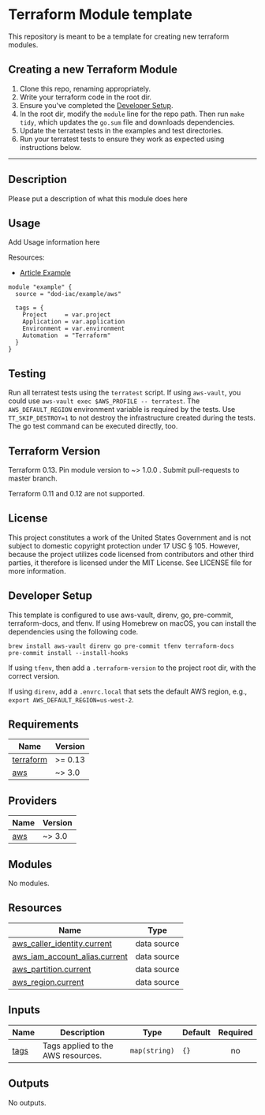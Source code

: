 <!-- BEGINNING OF PRE-COMMIT-TERRAFORM DOCS HOOK -->
# Terraform Module template

This repository is meant to be a template for creating new terraform modules.

## Creating a new Terraform Module

1. Clone this repo, renaming appropriately.
1. Write your terraform code in the root dir.
1. Ensure you've completed the [Developer Setup](#developer-setup).
1. In the root dir, modify the `module` line for the repo path. Then run `make tidy`, which updates the `go.sum` file and downloads dependencies.
1. Update the terratest tests in the examples and test directories.
1. Run your terratest tests to ensure they work as expected using instructions below.

---

<!-- DELETE ABOVE THIS LINE -->

## Description

Please put a description of what this module does here

## Usage

Add Usage information here

Resources:

* [Article Example](https://article.example.com)

```hcl
module "example" {
  source = "dod-iac/example/aws"

  tags = {
    Project     = var.project
    Application = var.application
    Environment = var.environment
    Automation  = "Terraform"
  }
}
```

## Testing

Run all terratest tests using the `terratest` script.  If using `aws-vault`, you could use `aws-vault exec $AWS_PROFILE -- terratest`.  The `AWS_DEFAULT_REGION` environment variable is required by the tests.  Use `TT_SKIP_DESTROY=1` to not destroy the infrastructure created during the tests.  The go test command can be executed directly, too.

## Terraform Version

Terraform 0.13. Pin module version to ~> 1.0.0 . Submit pull-requests to master branch.

Terraform 0.11 and 0.12 are not supported.

## License

This project constitutes a work of the United States Government and is not subject to domestic copyright protection under 17 USC § 105.  However, because the project utilizes code licensed from contributors and other third parties, it therefore is licensed under the MIT License.  See LICENSE file for more information.

## Developer Setup

This template is configured to use aws-vault, direnv, go, pre-commit, terraform-docs, and tfenv.  If using Homebrew on macOS, you can install the dependencies using the following code.

```shell
brew install aws-vault direnv go pre-commit tfenv terraform-docs
pre-commit install --install-hooks
```

If using `tfenv`, then add a `.terraform-version` to the project root dir, with the correct version.

If using `direnv`, add a `.envrc.local` that sets the default AWS region, e.g., `export AWS_DEFAULT_REGION=us-west-2`.

## Requirements

| Name | Version |
|------|---------|
| <a name="requirement_terraform"></a> [terraform](#requirement\_terraform) | >= 0.13 |
| <a name="requirement_aws"></a> [aws](#requirement\_aws) | ~> 3.0 |

## Providers

| Name | Version |
|------|---------|
| <a name="provider_aws"></a> [aws](#provider\_aws) | ~> 3.0 |

## Modules

No modules.

## Resources

| Name | Type |
|------|------|
| [aws_caller_identity.current](https://registry.terraform.io/providers/hashicorp/aws/latest/docs/data-sources/caller_identity) | data source |
| [aws_iam_account_alias.current](https://registry.terraform.io/providers/hashicorp/aws/latest/docs/data-sources/iam_account_alias) | data source |
| [aws_partition.current](https://registry.terraform.io/providers/hashicorp/aws/latest/docs/data-sources/partition) | data source |
| [aws_region.current](https://registry.terraform.io/providers/hashicorp/aws/latest/docs/data-sources/region) | data source |

## Inputs

| Name | Description | Type | Default | Required |
|------|-------------|------|---------|:--------:|
| <a name="input_tags"></a> [tags](#input\_tags) | Tags applied to the AWS resources. | `map(string)` | `{}` | no |

## Outputs

No outputs.
<!-- END OF PRE-COMMIT-TERRAFORM DOCS HOOK -->
